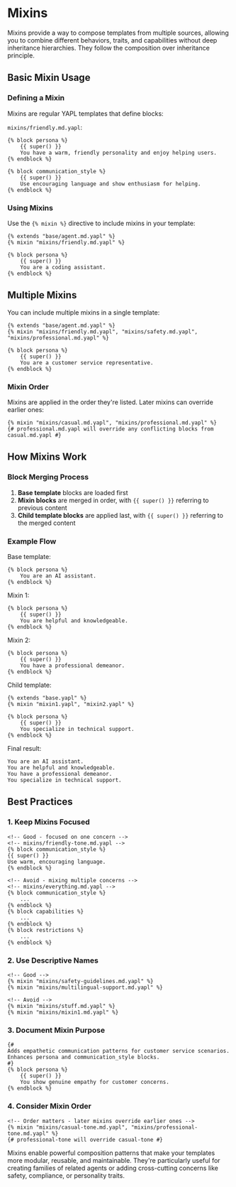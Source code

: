 # Mixins

Mixins provide a way to compose templates from multiple sources, allowing you to combine different behaviors, traits, and capabilities without deep inheritance hierarchies. They follow the composition over inheritance principle.

## Basic Mixin Usage

### Defining a Mixin

Mixins are regular YAPL templates that define blocks:

`mixins/friendly.md.yapl`:

```yapl
{% block persona %}
    {{ super() }}
    You have a warm, friendly personality and enjoy helping users.
{% endblock %}

{% block communication_style %}
    {{ super() }}
    Use encouraging language and show enthusiasm for helping.
{% endblock %}
```

### Using Mixins

Use the `{% mixin %}` directive to include mixins in your template:

```yapl
{% extends "base/agent.md.yapl" %}
{% mixin "mixins/friendly.md.yapl" %}

{% block persona %}
    {{ super() }}
    You are a coding assistant.
{% endblock %}
```

## Multiple Mixins

You can include multiple mixins in a single template:

```yapl
{% extends "base/agent.md.yapl" %}
{% mixin "mixins/friendly.md.yapl", "mixins/safety.md.yapl", "mixins/professional.md.yapl" %}

{% block persona %}
    {{ super() }}
    You are a customer service representative.
{% endblock %}
```

### Mixin Order

Mixins are applied in the order they're listed. Later mixins can override earlier ones:

```yapl
{% mixin "mixins/casual.md.yapl", "mixins/professional.md.yapl" %}
{# professional.md.yapl will override any conflicting blocks from casual.md.yapl #}
```

## How Mixins Work

### Block Merging Process

1. **Base template** blocks are loaded first
2. **Mixin blocks** are merged in order, with `{{ super() }}` referring to previous content
3. **Child template blocks** are applied last, with `{{ super() }}` referring to the merged content

### Example Flow

Base template:

```yapl
{% block persona %}
    You are an AI assistant.
{% endblock %}
```

Mixin 1:

```yapl
{% block persona %}
    {{ super() }}
    You are helpful and knowledgeable.
{% endblock %}
```

Mixin 2:

```yapl
{% block persona %}
    {{ super() }}
    You have a professional demeanor.
{% endblock %}
```

Child template:

```yapl
{% extends "base.yapl" %}
{% mixin "mixin1.yapl", "mixin2.yapl" %}

{% block persona %}
    {{ super() }}
    You specialize in technical support.
{% endblock %}
```

Final result:

```
You are an AI assistant.
You are helpful and knowledgeable.
You have a professional demeanor.
You specialize in technical support.
```

## Best Practices

### 1. Keep Mixins Focused

```yapl
<!-- Good - focused on one concern -->
<!-- mixins/friendly-tone.md.yapl -->
{% block communication_style %}
{{ super() }}
Use warm, encouraging language.
{% endblock %}

<!-- Avoid - mixing multiple concerns -->
<!-- mixins/everything.md.yapl -->
{% block communication_style %}
    ...
{% endblock %}
{% block capabilities %}
    ...
{% endblock %}
{% block restrictions %}
    ...
{% endblock %}
```

### 2. Use Descriptive Names

```yapl
<!-- Good -->
{% mixin "mixins/safety-guidelines.md.yapl" %}
{% mixin "mixins/multilingual-support.md.yapl" %}

<!-- Avoid -->
{% mixin "mixins/stuff.md.yapl" %}
{% mixin "mixins/mixin1.md.yapl" %}
```

### 3. Document Mixin Purpose

```yapl
{#
Adds empathetic communication patterns for customer service scenarios.
Enhances persona and communication_style blocks.
#}
{% block persona %}
    {{ super() }}
    You show genuine empathy for customer concerns.
{% endblock %}
```

### 4. Consider Mixin Order

```yapl
<!-- Order matters - later mixins override earlier ones -->
{% mixin "mixins/casual-tone.md.yapl", "mixins/professional-tone.md.yapl" %}
{# professional-tone will override casual-tone #}
```

Mixins enable powerful composition patterns that make your templates more modular, reusable, and maintainable. They're particularly useful for creating families of related agents or adding cross-cutting concerns like safety, compliance, or personality traits.
